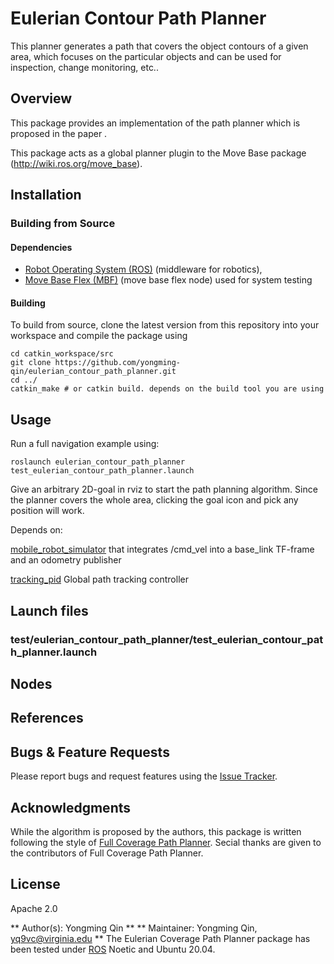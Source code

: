 # Eulerian Contour Path Planner

This planner generates a path that covers the object contours of a given area, which focuses on the particular objects and can be used for inspection, change monitoring, etc..

## Overview

This package provides an implementation of the path planner which is proposed in the paper .

This package acts as a global planner plugin to the Move Base package (http://wiki.ros.org/move_base).


## Installation

### Building from Source

#### Dependencies

- [Robot Operating System (ROS)](http://wiki.ros.org) (middleware for robotics),
- [Move Base Flex (MBF)](http://wiki.ros.org/move_base_flex) (move base flex node) used for system testing

#### Building

To build from source, clone the latest version from this repository into your workspace and compile the package using
```
cd catkin_workspace/src
git clone https://github.com/yongming-qin/eulerian_contour_path_planner.git
cd ../
catkin_make # or catkin build. depends on the build tool you are using
```

## Usage

Run a full navigation example using:

`roslaunch eulerian_contour_path_planner test_eulerian_contour_path_planner.launch`

Give an arbitrary 2D-goal in rviz to start the path planning algorithm. Since the planner covers the whole area, clicking the goal icon and pick any position will work.

Depends on:

[mobile_robot_simulator](https://github.com/mrath/mobile_robot_simulator.git) that integrates /cmd_vel into a base_link TF-frame and an odometry publisher

[tracking_pid](https://github.com/nobleo/tracking_pid/) Global path tracking controller


## Launch files

### test/eulerian_contour_path_planner/test_eulerian_contour_path_planner.launch




## Nodes





## References


## Bugs & Feature Requests

Please report bugs and request features using the [Issue Tracker](https://github.com/yongming-qin/eulerian_contour_path_planner/issues).

[ROS]: http://www.ros.org
[rviz]: http://wiki.ros.org/rviz
[MBF]: http://wiki.ros.org/move_base_flex

## Acknowledgments

While the algorithm is proposed by the authors, this package is written following the style of [Full Coverage Path Planner](https://github.com/nobleo/full_coverage_path_planner).
Secial thanks are given to the contributors of Full Coverage Path Planner.


## License

Apache 2.0

** Author(s): Yongming Qin **
** Maintainer: Yongming Qin, yq9vc@virginia.edu **
The Eulerian Coverage Path Planner package has been tested under [ROS] Noetic and Ubuntu 20.04.

